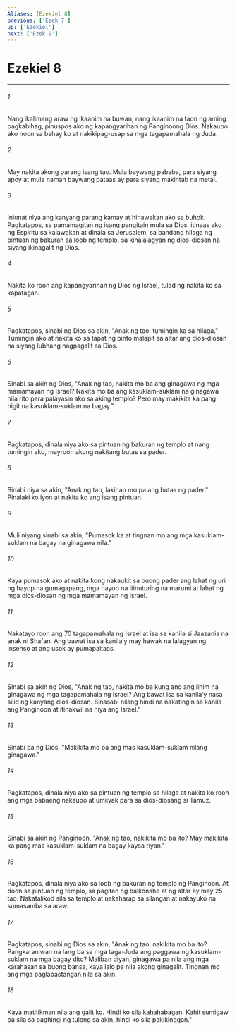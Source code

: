 ```yaml
---
Aliases: [Ezekiel 8]
previous: ['Ezek 7']
up: ['Ezekiel']
next: ['Ezek 9']
---
```

# Ezekiel 8

***


###### 1 


Nang ikalimang araw ng ikaanim na buwan, nang ikaanim na taon ng aming pagkabihag, pinuspos ako ng kapangyarihan ng Panginoong Dios. Nakaupo ako noon sa bahay ko at nakikipag-usap sa mga tagapamahala ng Juda. 


###### 2 


May nakita akong parang isang tao. Mula baywang pababa, para siyang apoy at mula naman baywang pataas ay para siyang makintab na metal. 


###### 3 


Iniunat niya ang kanyang parang kamay at hinawakan ako sa buhok. Pagkatapos, sa pamamagitan ng isang pangitain mula sa Dios, itinaas ako ng Espiritu sa kalawakan at dinala sa Jerusalem, sa bandang hilaga ng pintuan ng bakuran sa loob ng templo, sa kinalalagyan ng dios-diosan na siyang ikinagalit ng Dios. 


###### 4 


Nakita ko roon ang kapangyarihan ng Dios ng Israel, tulad ng nakita ko sa kapatagan. 


###### 5 


Pagkatapos, sinabi ng Dios sa akin, "Anak ng tao, tumingin ka sa hilaga." Tumingin ako at nakita ko sa tapat ng pinto malapit sa altar ang dios-diosan na siyang lubhang nagpagalit sa Dios. 


###### 6 


Sinabi sa akin ng Dios, "Anak ng tao, nakita mo ba ang ginagawa ng mga mamamayan ng Israel? Nakita mo ba ang kasuklam-suklam na ginagawa nila rito para palayasin ako sa aking templo? Pero may makikita ka pang higit na kasuklam-suklam na bagay." 


###### 7 


Pagkatapos, dinala niya ako sa pintuan ng bakuran ng templo at nang tumingin ako, mayroon akong nakitang butas sa pader. 


###### 8 


Sinabi niya sa akin, "Anak ng tao, lakihan mo pa ang butas ng pader." Pinalaki ko iyon at nakita ko ang isang pintuan. 


###### 9 


Muli niyang sinabi sa akin, "Pumasok ka at tingnan mo ang mga kasuklam-suklam na bagay na ginagawa nila." 


###### 10 


Kaya pumasok ako at nakita kong nakaukit sa buong pader ang lahat ng uri ng hayop na gumagapang, mga hayop na itinuturing na marumi at lahat ng mga dios-diosan ng mga mamamayan ng Israel. 


###### 11 


Nakatayo roon ang 70 tagapamahala ng Israel at isa sa kanila si Jaazania na anak ni Shafan. Ang bawat isa sa kanilaʼy may hawak na lalagyan ng insenso at ang usok ay pumapaitaas. 


###### 12 


Sinabi sa akin ng Dios, "Anak ng tao, nakita mo ba kung ano ang lihim na ginagawa ng mga tagapamahala ng Israel? Ang bawat isa sa kanilaʼy nasa silid ng kanyang dios-diosan. Sinasabi nilang hindi na nakatingin sa kanila ang Panginoon at itinakwil na niya ang Israel." 


###### 13 


Sinabi pa ng Dios, "Makikita mo pa ang mas kasuklam-suklam nilang ginagawa." 


###### 14 


Pagkatapos, dinala niya ako sa pintuan ng templo sa hilaga at nakita ko roon ang mga babaeng nakaupo at umiiyak para sa dios-diosang si Tamuz. 


###### 15 


Sinabi sa akin ng Panginoon, "Anak ng tao, nakikita mo ba ito? May makikita ka pang mas kasuklam-suklam na bagay kaysa riyan." 


###### 16 


Pagkatapos, dinala niya ako sa loob ng bakuran ng templo ng Panginoon. At doon sa pintuan ng templo, sa pagitan ng balkonahe at ng altar ay may 25 tao. Nakatalikod sila sa templo at nakaharap sa silangan at nakayuko na sumasamba sa araw. 


###### 17 


Pagkatapos, sinabi ng Dios sa akin, "Anak ng tao, nakikita mo ba ito? Pangkaraniwan na lang ba sa mga taga-Juda ang paggawa ng kasuklam-suklam na mga bagay dito? Maliban diyan, ginagawa pa nila ang mga karahasan sa buong bansa, kaya lalo pa nila akong ginagalit. Tingnan mo ang mga paglapastangan nila sa akin. 


###### 18 


Kaya matitikman nila ang galit ko. Hindi ko sila kahahabagan. Kahit sumigaw pa sila sa paghingi ng tulong sa akin, hindi ko sila pakikinggan."
